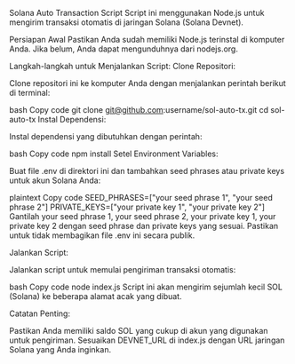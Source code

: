 Solana Auto Transaction Script
Script ini menggunakan Node.js untuk mengirim transaksi otomatis di jaringan Solana (Solana Devnet).

Persiapan Awal
Pastikan Anda sudah memiliki Node.js terinstal di komputer Anda. Jika belum, Anda dapat mengunduhnya dari nodejs.org.

Langkah-langkah untuk Menjalankan Script:
Clone Repositori:

Clone repositori ini ke komputer Anda dengan menjalankan perintah berikut di terminal:

bash
Copy code
git clone git@github.com:username/sol-auto-tx.git
cd sol-auto-tx
Instal Dependensi:

Instal dependensi yang dibutuhkan dengan perintah:

bash
Copy code
npm install
Setel Environment Variables:

Buat file .env di direktori ini dan tambahkan seed phrases atau private keys untuk akun Solana Anda:

plaintext
Copy code
SEED_PHRASES=["your seed phrase 1", "your seed phrase 2"]
PRIVATE_KEYS=["your private key 1", "your private key 2"]
Gantilah your seed phrase 1, your seed phrase 2, your private key 1, your private key 2 dengan seed phrase dan private keys yang sesuai. Pastikan untuk tidak membagikan file .env ini secara publik.

Jalankan Script:

Jalankan script untuk memulai pengiriman transaksi otomatis:

bash
Copy code
node index.js
Script ini akan mengirim sejumlah kecil SOL (Solana) ke beberapa alamat acak yang dibuat.

Catatan Penting:

Pastikan Anda memiliki saldo SOL yang cukup di akun yang digunakan untuk pengiriman.
Sesuaikan DEVNET_URL di index.js dengan URL jaringan Solana yang Anda inginkan.
